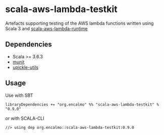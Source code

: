 # scala-aws-lambda-testkit

Artefacts supporting testing of the AWS lambda functions written using Scala 3 and [scala-aws-lambda-runtime](https://github.com/encalmo/scala-aws-lambda-runtime)

## Dependencies

- Scala >= 3.6.3
- [munit](https://scalameta.org/munit/)
- [upickle-utils](https://github.com/encalmo/upickle-utils)

## Usage

Use with SBT

    libraryDependencies += "org.encalmo" %% "scala-aws-lambda-testkit" % "0.9.0"

or with SCALA-CLI

    //> using dep org.encalmo::scala-aws-lambda-testkit:0.9.0